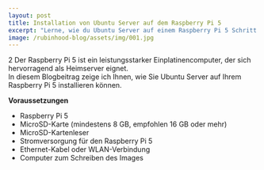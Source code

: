 ```yaml
---
layout: post
title: Installation von Ubuntu Server auf dem Raspberry Pi 5
excerpt: "Lerne, wie du Ubuntu Server auf einem Raspberry Pi 5 Schritt für Schritt installierst. Diese Anleitung macht den Einstieg einfach!"
image: /rubinhood-blog/assets/img/001.jpg
---
```

2
Der Raspberry Pi 5 ist ein leistungsstarker Einplatinencomputer, der sich hervorragend als Heimserver eignet.  
In diesem Blogbeitrag zeige ich Ihnen, wie Sie Ubuntu Server auf Ihrem Raspberry Pi 5 installieren können.

**Voraussetzungen**
- Raspberry Pi 5
- MicroSD-Karte (mindestens 8 GB, empfohlen 16 GB oder mehr)
- MicroSD-Kartenleser
- Stromversorgung für den Raspberry Pi 5
- Ethernet-Kabel oder WLAN-Verbindung
- Computer zum Schreiben des Images
